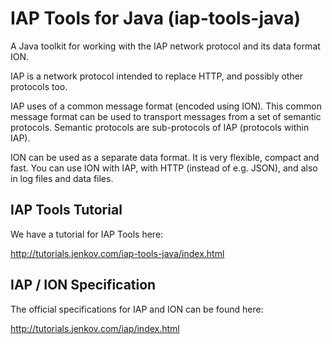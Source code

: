 # IAP Tools for Java (iap-tools-java)
A Java toolkit for working with the IAP network protocol and its data format ION.

IAP is a network protocol intended to replace HTTP, and possibly other protocols too.

IAP uses of a common message format (encoded using ION). This common message format can
be used to transport messages from a set of semantic protocols. Semantic protocols are
sub-protocols of IAP (protocols within IAP).

ION can be used as a separate data format. It is very flexible, compact and fast.
You can use ION with IAP, with HTTP (instead of e.g. JSON), and also in log files
and data files.


## IAP Tools Tutorial
We have a tutorial for IAP Tools here:

http://tutorials.jenkov.com/iap-tools-java/index.html


## IAP / ION Specification
The official specifications for IAP and ION can be found here:

http://tutorials.jenkov.com/iap/index.html






